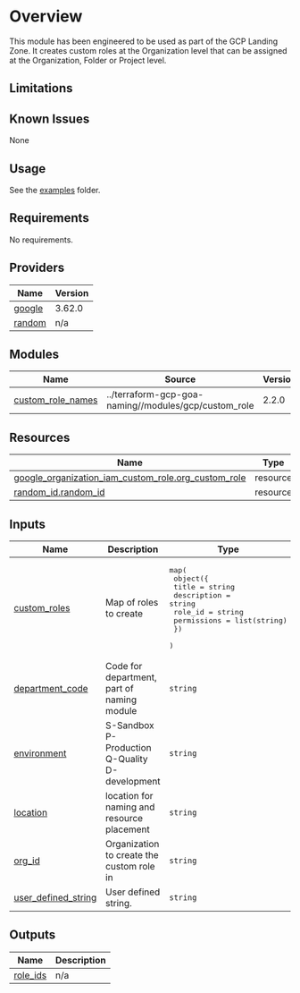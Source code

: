 # Overview
This module has been engineered to be used as part of the GCP Landing Zone. It creates custom roles at the Organization
level that can be assigned at the Organization, Folder or Project level.

## Limitations

## Known Issues

None

## Usage

See the [examples](examples/main.tf) folder.


<!-- BEGINNING OF PRE-COMMIT-TERRAFORM DOCS HOOK -->
## Requirements

No requirements.

## Providers

| Name | Version |
|------|---------|
| <a name="provider_google"></a> [google](#provider\_google) | 3.62.0 |
| <a name="provider_random"></a> [random](#provider\_random) | n/a |

## Modules

| Name | Source | Version |
|------|--------|---------|
| <a name="module_custom_role_names"></a> [custom\_role\_names](#module\_custom\_role\_names) | ../terraform-gcp-goa-naming//modules/gcp/custom_role | 2.2.0 |

## Resources

| Name | Type |
|------|------|
| [google_organization_iam_custom_role.org_custom_role](https://registry.terraform.io/providers/hashicorp/google/latest/docs/resources/organization_iam_custom_role) | resource |
| [random_id.random_id](https://registry.terraform.io/providers/hashicorp/random/latest/docs/resources/id) | resource |

## Inputs

| Name | Description | Type | Default | Required |
|------|-------------|------|---------|:--------:|
| <a name="input_custom_roles"></a> [custom\_roles](#input\_custom\_roles) | Map of roles to create | <pre>map(<br>    object({<br>      title       = string<br>      description = string<br>      role_id     = string<br>      permissions = list(string)<br>    })<br>  )</pre> | n/a | yes |
| <a name="input_department_code"></a> [department\_code](#input\_department\_code) | Code for department, part of naming module | `string` | n/a | yes |
| <a name="input_environment"></a> [environment](#input\_environment) | S-Sandbox P-Production Q-Quality D-development | `string` | n/a | yes |
| <a name="input_location"></a> [location](#input\_location) | location for naming and resource placement | `string` | `"northamerica-northeast1"` | no |
| <a name="input_org_id"></a> [org\_id](#input\_org\_id) | Organization to create the custom role in | `string` | n/a | yes |
| <a name="input_user_defined_string"></a> [user\_defined\_string](#input\_user\_defined\_string) | User defined string. | `string` | n/a | yes |

## Outputs

| Name | Description |
|------|-------------|
| <a name="output_role_ids"></a> [role\_ids](#output\_role\_ids) | n/a |
<!-- END OF PRE-COMMIT-TERRAFORM DOCS HOOK -->
